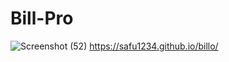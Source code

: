 # Bill-Pro
![Screenshot (52)](https://github.com/Safu1234/billo/assets/131651767/12f26136-624d-41c8-a9e8-f5ce5d6da29a)
https://safu1234.github.io/billo/
